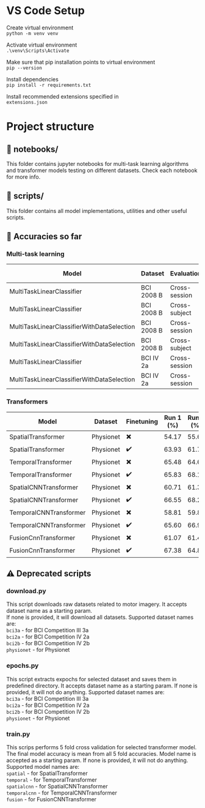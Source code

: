 # VS Code Setup

Create virtual environment  
`python -m venv venv`

Activate virtual environment  
`.\venv\Scripts\Activate`

Make sure that pip installation points to virtual environment  
`pip --version`

Install dependencies  
`pip install -r requirements.txt`

Install recommended extensions specified in  
`extensions.json`

# Project structure

## :file_folder: notebooks/

This folder contains jupyter notebooks for multi-task learning algorithms and transformer models testing on different datasets. Check each notebook for more info.

## :file_folder: scripts/

This folder contains all model implementations, utilities and other useful scripts.

## :pencil: Accuracies so far

### Multi-task learning

| Model                                      | Dataset    | Evaluation    | Accuracy (%) |
| ------------------------------------------ | ---------- | ------------- | ------------ |
| MultiTaskLinearClassifier                  | BCI 2008 B | Cross-session | 77           |
| MultiTaskLinearClassifier                  | BCI 2008 B | Cross-subject | 74           |
| MultiTaskLinearClassifierWithDataSelection | BCI 2008 B | Cross-session | 79           |
| MultiTaskLinearClassifierWithDataSelection | BCI 2008 B | Cross-subject | 77           |
| MultiTaskLinearClassifier                  | BCI IV 2a  | Cross-session | 69           |
| MultiTaskLinearClassifierWithDataSelection | BCI IV 2a  | Cross-session | 74           |

### Transformers

| Model                  | Dataset   | Finetuning               | Run 1 (%) | Run 2 (%) | Run 3 (%) | Run 4 (%) | Run 5 (%) | Mean (%)    |
| ---------------------- | --------- | ------------------------ | --------- | --------- | --------- | --------- | --------- | ----------- |
| SpatialTransformer     | Physionet | :heavy_multiplication_x: | 54.17     | 55.60     | 57.02     | 55.48     | 57.26     | 55.90+-1.13 |
| SpatialTransformer     | Physionet | :heavy_check_mark:       | 63.93     | 61.79     | 62.26     | 61.31     | 61.79     | 62.21+-0.91 |
| TemporalTransformer    | Physionet | :heavy_multiplication_x: | 65.48     | 64.64     | 65.95     | 63.57     | 64.17     | 64.76+-0.86 |
| TemporalTransformer    | Physionet | :heavy_check_mark:       | 65.83     | 68.10     | 66.43     | 66.19     | 67.26     | 66.76+-0.82 |
| SpatialCNNTransformer  | Physionet | :heavy_multiplication_x: | 60.71     | 61.31     | 60.48     | 62.14     | 60.83     | 61.10+-0.59 |
| SpatialCNNTransformer  | Physionet | :heavy_check_mark:       | 66.55     | 68.21     | 67.14     | 67.38     | 69.52     | 67.76+-1.03 |
| TemporalCNNTransformer | Physionet | :heavy_multiplication_x: | 58.81     | 59.88     | 57.74     | 59.88     | 58.81     | 59.02+-0.80 |
| TemporalCNNTransformer | Physionet | :heavy_check_mark:       | 65.60     | 66.90     | 65.95     | 66.79     | 67.98     | 66.64+-0.83 |
| FusionCnnTransformer   | Physionet | :heavy_multiplication_x: | 61.07     | 61.43     | 61.43     | 64.17     | 63.33     | 62.29+-1.23 |
| FusionCnnTransformer   | Physionet | :heavy_check_mark:       | 67.38     | 64.88     | 65.36     | 65.48     | 66.67     | 65.95+-0.93 |

## :warning: Deprecated scripts

### **download.py**

This script downloads raw datasets related to motor imagery. It accepts dataset name as a starting param.  
If none is provided, it will download all datasets. Supported dataset names are:  
`bci3a` - for BCI Competition III 3a  
`bci2a` - for BCI Competition IV 2a  
`bci2b` - for BCI Competition IV 2b  
`physionet` - for Physionet

### **epochs.py**

This script extracts expochs for selected dataset and saves them in predefined directory. It accepts dataset name as a starting param. If none is provided, it will not do anything. Supported dataset names are:  
`bci3a` - for BCI Competition III 3a  
`bci2a` - for BCI Competition IV 2a  
`bci2b` - for BCI Competition IV 2b  
`physionet` - for Physionet

### **train.py**

This scrips performs 5 fold cross validation for selected transformer model. The final model accuracy is mean from all 5 fold accuracies. Model name is accepted as a starting param. If none is provided, it will not do anything. Supported model names are:  
`spatial` - for SpatialTransformer  
`temporal` - for TemporalTransformer  
`spatialcnn` - for SpatialCNNTransformer  
`temporalcnn` - for TemporalCNNTransformer  
`fusion` - for FusionCNNTransformer
